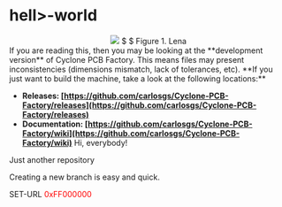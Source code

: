 # hell>-world
<center>
<img src="https://git-scm.com/book/en/v2/book/02-git-basics/images/lifecycle.png"  />
$ $
Figure 1. Lena
</center>
If you are reading this, then you may be looking at the **development version** of Cyclone PCB Factory. This means files may present inconsistencies (dimensions mismatch, lack of tolerances, etc). **If you just want to build the machine, take a look at the following locations:**

- **Releases: [https://github.com/carlosgs/Cyclone-PCB-Factory/releases](https://github.com/carlosgs/Cyclone-PCB-Factory/releases)**
- **Documentation: [https://github.com/carlosgs/Cyclone-PCB-Factory/wiki](https://github.com/carlosgs/Cyclone-PCB-Factory/wiki)**
Hi, everybody!

Just another repository

Creating a new branch is easy and quick.

SET-URL
<font color=0xFF000000>0xFF000000</font>
